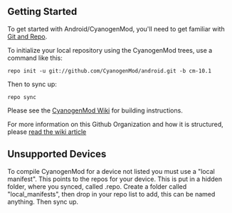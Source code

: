 


Getting Started
---------------

To get started with Android/CyanogenMod, you'll need to get
familiar with [Git and Repo](http://source.android.com/download/using-repo).

To initialize your local repository using the CyanogenMod trees, use a command like this:

    repo init -u git://github.com/CyanogenMod/android.git -b cm-10.1

Then to sync up:

    repo sync

Please see the [CyanogenMod Wiki](http://wiki.cyanogenmod.org/) for building instructions.

For more information on this Github Organization and how it is structured, 
please [read the wiki article](http://wiki.cyanogenmod.org/index.php/Github_Organization)

Unsupported Devices
-------------------

To compile CyanogenMod for a device not listed you must use a "local manifest". This points to the 
repos for your device. This is put in a hidden folder, where you synced, called .repo.
Create a folder called "local_manifests", then drop in your repo list to add, this can be named anything.
Then sync up.
